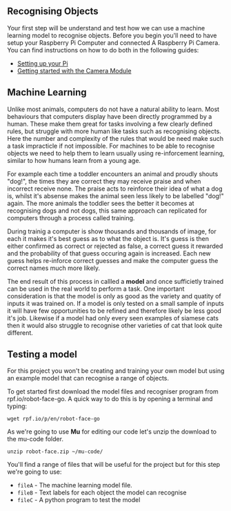 ## Recognising Objects

Your first step will be understand and test how we can use a machine learning model to recognise objects. Before you begin you'll need to have setup your Raspberry Pi Computer and connected A Raspberry Pi Camera. You can find instructions on how to do both in the following guides:

 - [Setting up your Pi](https://projects.raspberrypi.org/en/projects/raspberry-pi-setting-up)
 - [Getting started with the Camera Module](https://projects.raspberrypi.org/en/projects/getting-started-with-picamera)


## Machine Learning



 Unlike most animals, computers do not have a natural ability to learn. Most behaviours that computers display have been directly programmed by a human. These make them great for tasks involving a few clearly defined rules, but struggle with more human like tasks such as recognising objects. Here the number and complexity of the rules that would be need make such a task impracticle if not impossible. For machines to be able to recognise objects we need to help them to learn usually using re-inforcement learning, similar to how humans learn from a young age.

 For example each time a toddler encounters an animal and proudly shouts "dog!", the times they are correct they may receive praise and when incorrect receive none. The praise acts to reinforce their idea of what a dog is, whilst it's absense makes the animal seen less likely to be labelled "dog!" again. The more animals the toddler sees the better it becomes at recognising dogs and not dogs, this same approach can replicated for computers through a process called training.

 During trainig a computer is show thousands and thousands of image, for each it makes it's best guess as to what the object is. It's guess is then either confirmed as correct or rejected as false, a correct guess it rewarded and the probability of that guess occuring again is increased. Each new guess helps re-inforce correct guesses and make the computer guess the correct names much more likely.

 The end result of this process in callled a **model** and once sufficietly trained can be used in the real world to perform a task. One important consideration is that the model is only as good as the variety and quatity of inputs it was trained on. If a model is only tested on a small sample of inputs it will have few opportunities to be refined and therefore likely be less good it's job. Likewise if a model had only every seen examples of siamese cats then it would also struggle to recognise other varieties of cat that look quite different.

 ## Testing a model

 For this project you won't be creating and training your own model but using an example model that can recognise a range of objects.

 To get started first download the model files and recogniser program from rpf.io/robot-face-go. A quick way to do this is by opening a terminal and typing:

 `wget rpf.io/p/en/robot-face-go`

 As we're going to use **Mu** for editing our code let's unzip the download to the mu-code folder.

 `unzip robot-face.zip ~/mu-code/`

 You'll find a range of files that will be useful for the project but for this step we're going to use:

 - `fileA` - The machine learning model file.
 - `fileB` - Text labels for each object the model can recognise
 - `fileC` - A python program to test the model


